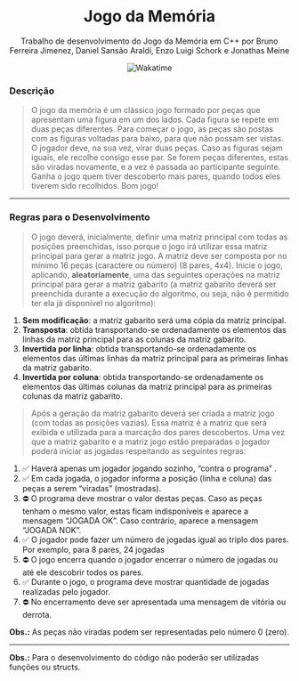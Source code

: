 <div align="center" style="flex-direction: column;">
  <h1>Jogo da Memória</h1>
  <p>Trabalho de desenvolvimento do Jogo da Memória em C++ por Bruno Ferreira Jimenez, Daniel Sansão Araldi, Enzo Luigi Schork e Jonathas Meine</p>
  <img src="https://wakatime.com/badge/user/920a7e43-2969-4212-82ff-1b375685ff58/project/15bdcb46-939b-4afb-ac3b-c22d1ebb5da9.svg" title="Wakatime" alt="Wakatime"/>
</div>

### Descrição

> O jogo da memória é um clássico jogo formado por peças que apresentam uma figura em um dos lados. Cada figura se repete em duas peças diferentes. Para começar o jogo, as peças são postas com as figuras voltadas para baixo, para que não possam ser vistas. O jogador deve, na sua vez, virar duas peças. Caso as figuras sejam iguais, ele recolhe consigo esse par. Se forem peças diferentes, estas são viradas novamente, e a vez é passada ao participante seguinte. Ganha o jogo quem tiver descoberto mais pares, quando todos eles tiverem sido recolhidos. Bom jogo!

<hr></hr>

### Regras para o Desenvolvimento

> O jogo deverá, inicialmente, definir uma matriz principal com todas as posições preenchidas, isso porque o jogo irá utilizar essa matriz principal para gerar a matriz jogo. A matriz deve ser composta por no mínimo 16 peças (caractere ou número) (8 pares, 4x4). Inicie o jogo, aplicando, **aleatoriamente**, uma das seguintes operações na matriz principal para gerar a matriz gabarito (a matriz gabarito deverá ser preenchida durante a execução do algoritmo, ou seja, não é permitido ter ela já disponível no algoritmo):

1. **Sem modificação**: a matriz gabarito será uma cópia da matriz principal.
2. **Transposta**: obtida transportando-se ordenadamente os elementos das linhas da matriz principal para as colunas da matriz gabarito.
3. **Invertida por linha**: obtida transportando-se ordenadamente os elementos das últimas linhas da matriz principal para as primeiras linhas da matriz gabarito.
4. **Invertida por coluna**: obtida transportando-se ordenadamente os elementos das últimas colunas da matriz principal para as primeiras colunas da matriz gabarito.

> Após a geração da matriz gabarito deverá ser criada a matriz jogo (com todas as posições vazias). Essa matriz é a matriz que será exibida e utilizada para a marcação dos pares descobertos. Uma vez que a matriz gabarito e a matriz jogo estão preparadas o jogador poderá iniciar as jogadas respeitando as seguintes regras:

1. ✅ Haverá apenas um jogador jogando sozinho, “contra o programa” .
2. ✅ Em cada jogada, o jogador informa a posição (linha e coluna) das peças a serem “viradas” (mostradas).
3. ⛔ O programa deve mostrar o valor destas peças. Caso as peças tenham o mesmo valor, estas ficam indisponíveis e aparece a mensagem “JOGADA OK”. Caso contrário, aparece a mensagem “JOGADA NOK”.
4. ✅ O jogador pode fazer um número de jogadas igual ao triplo dos pares. Por exemplo, para 8 pares, 24 jogadas
5. ⛔ O jogo encerra quando o jogador encerrar o número de jogadas ou até ele descobrir todos os pares.
6. ✅ Durante o jogo, o programa deve mostrar quantidade de jogadas realizadas pelo jogador.
7. ⛔ No encerramento deve ser apresentada uma mensagem de vitória ou derrota.

**Obs.:** As peças não viradas podem ser representadas pelo número 0 (zero).

<hr></hr>

**Obs.:** Para o desenvolvimento do código não poderão ser utilizadas funções ou structs.
